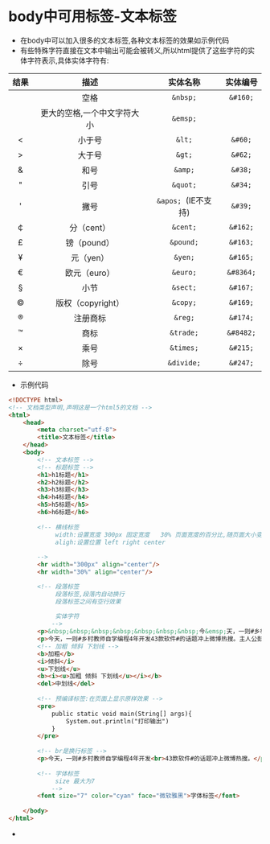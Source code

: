 # body中可用标签-文本标签

- 在body中可以加入很多的文本标签,各种文本标签的效果如示例代码
- 有些特殊字符直接在文本中输出可能会被转义,所以html提供了这些字符的实体字符表示,具体实体字符有:

| 结果 |            描述             |      实体名称       | 实体编号  |
| :--: | :-------------------------: | :-----------------: | :-------: |
|      |            空格             |      `&nbsp;`       | `&#160;`  |
|      | 更大的空格,一个中文字符大小 |      `&emsp;`       |           |
|  <   |           小于号            |       `&lt;`        |  `&#60;`  |
|  >   |           大于号            |       `&gt;`        |  `&#62;`  |
|  &   |            和号             |       `&amp;`       |  `&#38;`  |
|  "   |            引号             |      `&quot;`       |  `&#34;`  |
|  '   |            撇号             | `&apos; `(IE不支持) |  `&#39;`  |
|  ￠  |         分（cent）          |      `&cent;`       | `&#162;`  |
|  £   |         镑（pound）         |      `&pound;`      | `&#163;`  |
|  ¥   |          元（yen）          |       `&yen;`       | `&#165;`  |
|  €   |        欧元（euro）         |      `&euro;`       | `&#8364;` |
|  §   |            小节             |      `&sect;`       | `&#167;`  |
|  ©   |      版权（copyright）      |      `&copy;`       | `&#169;`  |
|  ®   |          注册商标           |       `&reg;`       | `&#174;`  |
|  ™   |            商标             |      `&trade;`      | `&#8482;` |
|  ×   |            乘号             |      `&times;`      | `&#215;`  |
|  ÷   |            除号             |     `&divide;`      | `&#247;`  |

- 示例代码

```html
<!DOCTYPE html>
<!-- 文档类型声明,声明这是一个html5的文档 -->
<html>
	<head>
		<meta charset="utf-8">
		<title>文本标签</title>
	</head>
	<body>
		<!-- 文本标签 -->
		<!-- 标题标签 -->
		<h1>h1标题</h1>
		<h2>h2标题</h2>
		<h3>h3标题</h3>
		<h4>h4标题</h4>
		<h5>h5标题</h5>
		<h6>h6标题</h6>
		
		<!-- 横线标签 
			 width:设置宽度 300px 固定宽度   30% 页面宽度的百分比,随页面大小变化
			 aligh:设置位置 left right center
		
		-->
		<hr width="300px" align="center"/>
		<hr width="30%" align="center"/>

		<!-- 段落标签
			 段落标签,段落内自动换行
			 段落标签之间有空行效果
			 
			 实体字符
			-->
		<p>&nbsp;&nbsp;&nbsp;&nbsp;&nbsp;&nbsp;&nbsp;今&emsp;天，一则#乡村教师自学编程4年开发43款软件#的话题冲上微博热搜。主人公彭龙是四川泸州一名乡村数学教师，4年多来他自学编程，开发出43款软件用于学校数字化管理。目前，其“信息化管理”课题已成功申请四川省省级课题今天，一则#乡村教师自学编程4年开发43款软件#的话题冲上微博热搜。主人公彭龙是四川泸州一名乡村数学教师，4年多来他自学编程，开发出43款软件用于学校数字化管理。目前，其“信息化管理”课题已成功申请四川省省级课题今天，一则#乡村教师自学编程4年开发43款软件#的话题冲上微博热搜。主人公彭龙是四川泸州一名乡村数学教师，4年多来他自学编程，开发出43款软件用于学校数字化管理。目前，其“信息化管理”课题已成功申请四川省省级课题</p>
		<p>今天，一则#乡村教师自学编程4年开发43款软件#的话题冲上微博热搜。主人公彭龙是四川泸州一名乡村数学教师，4年多来他自学编程，开发出43款软件用于学校数字化管理。目前，其“信息化管理”课题已成功申请四川省省级课题今天，一则#乡村教师自学编程4年开发43款软件#的话题冲上微博热搜。主人公彭龙是四川泸州一名乡村数学教师，4年多来他自学编程，开发出43款软件用于学校数字化管理。目前，其“信息化管理”课题已成功申请四川省省级课题今天，一则#乡村教师自学编程4年开发43款软件#的话题冲上微博热搜。主人公彭龙是四川泸州一名乡村数学教师，4年多来他自学编程，开发出43款软件用于学校数字化管理。目前，其“信息化管理”课题已成功申请四川省省级课题</p>
		<!-- 加粗 倾斜 下划线 -->
		<b>加粗</b>
		<i>倾斜</i>
		<u>下划线</u>
		<b><i><u>加粗 倾斜 下划线</u></i></b>
		<del>中划线</del>
		
		<!-- 预编译标签:在页面上显示原样效果 -->
		<pre>
			public static void main(String[] args){
				System.out.println("打印输出")
			}
		</pre>
		
		<!-- br是换行标签 -->
		<p>今天，一则#乡村教师自学编程4年开发<br>43款软件#的话题冲上微博热搜。</p>
		
		<!-- 字体标签 
			 size 最大为7
			-->
		<font size="7" color="cyan" face="微软雅黑">字体标签</font>
		
	</body>
</html>

```

- 